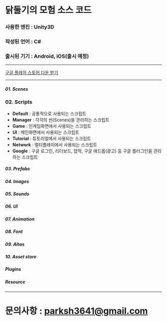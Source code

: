 # 닭둘기의 모험 소스 코드
### 사용한 엔진 : Unity3D
### 작성된 언어 : C#
### 출시된 기기 : Android, iOS(출시 예정)
-------------
[구글 플레이 스토어 다운 받기](https://play.google.com/store/apps/details?id=com.unity3d.doveincity)

-------------
##### 01. Scenes

### 02. Scripts
* **Default** : 공통적으로 사용되는 스크립트
* **Manager** : 각각의 씬(Scenes)을 관리하는 스크립트
* **Game** : 인게임화면에서 사용되는 스크립트
* **UI** : 메인화면에서 사용되는 스크립트
* **Tutorial** : 튜토리얼에서 사용되는 스크립트
* **Network** : 멀티플레이에서 사용되는 스크립트
* **Google** : 구글 로그인, 리더보드, 업적, 구글 애드몹(광고) 등 구글 플러그인을 관리하는 스크립트

##### 03. Prefabs
##### 04. Images
##### 05. Sounds
##### 06. UI
##### 07. Animation
##### 08. Font
##### 09. Altas
##### 10. Asset store
##### Plugins
##### Resource

-------------

# 문의사항 : parksh3641@gmail.com